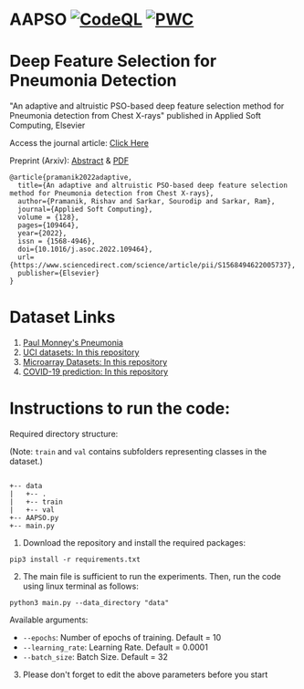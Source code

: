 # AAPSO [![CodeQL](https://github.com/rishavpramanik/AAPSO/actions/workflows/codeql-analysis.yml/badge.svg)](https://github.com/rishavpramanik/AAPSO/actions/workflows/codeql-analysis.yml) [![PWC](https://img.shields.io/endpoint.svg?url=https://paperswithcode.com/badge/an-adaptive-and-altruistic-pso-based-deep/classification-on-chest-x-ray-images)](https://paperswithcode.com/sota/classification-on-chest-x-ray-images?p=an-adaptive-and-altruistic-pso-based-deep)
# Deep Feature Selection for Pneumonia Detection
"An adaptive and altruistic PSO-based deep feature selection method for Pneumonia detection from Chest X-rays" published in Applied Soft Computing, Elsevier

Access the journal article: [Click Here](https://www.sciencedirect.com/science/article/pii/S1568494622005737)

Preprint (Arxiv): [Abstract](https://arxiv.org/abs/2208.03558) & [PDF](https://arxiv.org/pdf/2208.03558)
```
@article{pramanik2022adaptive,
  title={An adaptive and altruistic PSO-based deep feature selection method for Pneumonia detection from Chest X-rays},
  author={Pramanik, Rishav and Sarkar, Sourodip and Sarkar, Ram},
  journal={Applied Soft Computing},
  volume = {128},
  pages={109464},
  year={2022},
  issn = {1568-4946},
  doi={10.1016/j.asoc.2022.109464},
  url={https://www.sciencedirect.com/science/article/pii/S1568494622005737},
  publisher={Elsevier}
}
```
# Dataset Links
1. [Paul Monney's Pneumonia](https://www.kaggle.com/paultimothymooney/chest-xray-pneumonia)
2. [UCI datasets: In this repository](https://github.com/rishavpramanik/AAPSO/tree/main/data/UCIcsv)
3. [Microarray Datasets: In this repository](https://github.com/rishavpramanik/AAPSO/tree/main/data/MicroarrayCsv)
4. [COVID-19 prediction: In this repository](https://github.com/rishavpramanik/AAPSO/tree/main/data/COVIDcsv)

# Instructions to run the code:

Required directory structure:

(Note: ``train`` and ``val`` contains subfolders representing classes in the dataset.)

```

+-- data
|   +-- .
|   +-- train
|   +-- val
+-- AAPSO.py
+-- main.py

```
1. Download the repository and install the required packages:
```
pip3 install -r requirements.txt
```
2. The main file is sufficient to run the experiments.
Then, run the code using linux terminal as follows:

```
python3 main.py --data_directory "data"
```

Available arguments:
- `--epochs`: Number of epochs of training. Default = 10
- `--learning_rate`: Learning Rate. Default = 0.0001
- `--batch_size`: Batch Size. Default = 32

3. Please don't forget to edit the above parameters before you start
